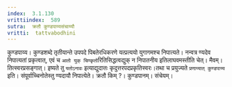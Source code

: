 ```yaml
---
index:  3.1.130
vrittiindex:  589
sutra:  क्रतौ कुण्डपाय्यसंचाय्यौ
vritti:  tattvabodhini 
---
```


कुण्डपाय्य। कुण्डशब्दे तृतीयान्ते उपपदे पिबतेरधिकरणे यत्प्रत्ययो युगागमश्च निपात्यते। नन्वत्र ण्यदेव निपात्यतां प्रकृत्वात्, एवं च `आतो युक् चिण्कृतो`रितिसिद्धत्वद्युक् न निपातनीय इतिलाघवमस्तीति चेत्। मैवम्। तित्स्वरप्रसङ्गात्। इष्यते तु `यतोऽनावः` इत्याद्युदात्तः कृदुत्तरपदप्रकृतिस्वरः।तथा च प्रयुज्यते `प्रणाय्यात् कुण्डपाय्य` इति। संपूर्वाच्चिनोतेस्तु ण्यदायौ निपात्येते। क्रतौ किम् ?। कुण्डपानम्। संचेयम्।

